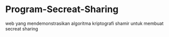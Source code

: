 # Program-Secreat-Sharing
web yang mendemonstrasikan algoritma kriptografi shamir untuk membuat secreat sharing 
